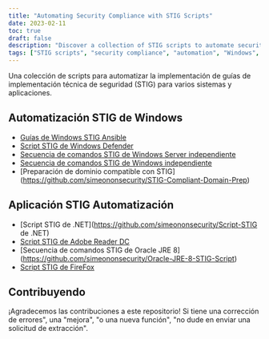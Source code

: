 ```yaml
---
title: "Automating Security Compliance with STIG Scripts"
date: 2023-02-11
toc: true
draft: false
description: "Discover a collection of STIG scripts to automate security compliance for Windows and popular applications, including .NET, Adobe Reader DC, and Oracle JRE 8."
tags: ["STIG scripts", "security compliance", "automation", "Windows", "applications", ".NET", "Adobe Reader DC", "Oracle JRE 8", "FireFox", "Ansible playbooks", "domain prep", "Windows Defender", "cybersecurity", "scripting", "STIG compliance", "configuration management", "IT security", "patch management", "system administration"]
---
```


  Una colección de scripts para automatizar la implementación de guías de implementación técnica de seguridad (STIG) para varios sistemas y aplicaciones.  ## Automatización STIG de Windows  - [Guías de Windows STIG Ansible](https://github.com/simeononsecurity/Windows_STIG_Ansible) - [Script STIG de Windows Defender](https://github.com/simeononsecurity/Windows-Defender-STIG-Script) - [Secuencia de comandos STIG de Windows Server independiente](https://github.com/simeononsecurity/Standalone-Windows-Server-STIG-Script) - [Secuencia de comandos STIG de Windows independiente](https://github.com/simeononsecurity/Standalone-Windows-STIG-Script) - [Preparación de dominio compatible con STIG] (https://github.com/simeononsecurity/STIG-Compliant-Domain-Prep)  ## Aplicación STIG Automatización  - [Script STIG de .NET](https://github.com/simeononsecurity/Script-STIG de .NET) - [Script STIG de Adobe Reader DC](https://github.com/simeononsecurity/Adobe-Reader-DC-STIG-Script) - [Secuencia de comandos STIG de Oracle JRE 8] (https://github.com/simeononsecurity/Oracle-JRE-8-STIG-Script) - [Script STIG de FireFox](https://github.com/simeononsecurity/FireFox-STIG-Script)   ## Contribuyendo  ¡Agradecemos las contribuciones a este repositorio! Si tiene una corrección de errores", una "mejora", "o una nueva función", "no dude en enviar una solicitud de extracción".